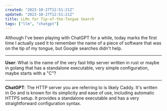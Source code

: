 ```yaml
---
created: "2023-10-27T12:51:21Z"
updated: "2023-10-27T12:51:21Z"
title: LLMs for Tip-of-the-Tongue Search
tags: ["llm", "chatgpt"]
---
```


Although I've been playing with ChatGPT for a while, today marks the first time I actually used it to remember the name of a piece of software that was on the tip of my tongue, but Google searches didn't help.

---

**User**: What is the name of the very fast http server written in rust or maybe in golang that has a standalone executable, very simple configuration, maybe starts with a "C"?

---

**ChatGPT**: The HTTP server you are referring to is likely Caddy. It's written in Go and is known for its simplicity and ease of use, including automatic HTTPS setup. It provides a standalone executable and has a very straightforward configuration syntax.
